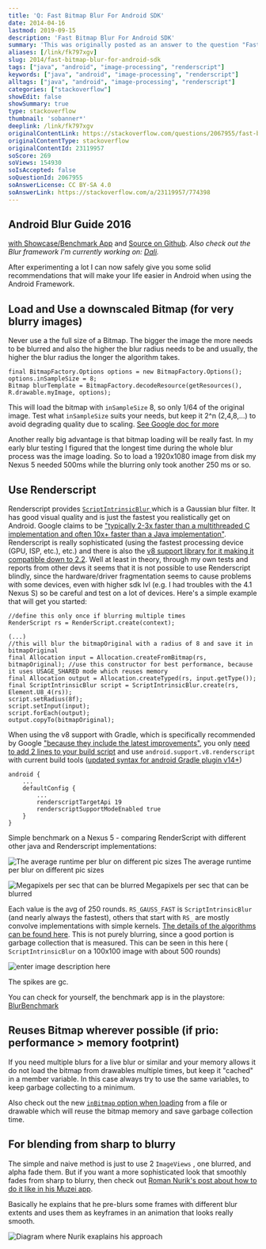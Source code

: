 ```yaml
---
title: 'Q: Fast Bitmap Blur For Android SDK'
date: 2014-04-16
lastmod: 2019-09-15
description: 'Fast Bitmap Blur For Android SDK'
summary: 'This was originally posted as an answer to the question "Fast Bitmap Blur For Android SDK" on stackoverflow.com.'
aliases: [/link/fk797xgv]
slug: 2014/fast-bitmap-blur-for-android-sdk
tags: ["java", "android", "image-processing", "renderscript"]
keywords: ["java", "android", "image-processing", "renderscript"]
alltags: ["java", "android", "image-processing", "renderscript"]
categories: ["stackoverflow"]
showEdit: false
showSummary: true
type: stackoverflow
thumbnail: 'sobanner*'
deeplink: /link/fk797xgv
originalContentLink: https://stackoverflow.com/questions/2067955/fast-bitmap-blur-for-android-sdk
originalContentType: stackoverflow
originalContentId: 23119957
soScore: 269
soViews: 154930
soIsAccepted: false
soQuestionId: 2067955
soAnswerLicense: CC BY-SA 4.0
soAnswerLink: https://stackoverflow.com/a/23119957/774398
---
```

Android Blur Guide 2016
-----------------------

[with Showcase/Benchmark App](https://play.google.com/store/apps/details?id=at.favre.app.blurbenchmark) and [Source on Github](https://github.com/patrickfav/BlurTestAndroid). _Also check out the Blur framework I'm currently working on: [Dali](https://github.com/patrickfav/Dali)._

After experimenting a lot I can now safely give you some solid recommendations that will make your life easier in Android when using the Android Framework.

Load and Use a downscaled Bitmap (for very blurry images)
---------------------------------------------------------

Never use a the full size of a Bitmap. The bigger the image the more needs to be blurred and also the higher the blur radius needs to be and usually, the higher the blur radius the longer the algorithm takes.

```
final BitmapFactory.Options options = new BitmapFactory.Options();
options.inSampleSize = 8;
Bitmap blurTemplate = BitmapFactory.decodeResource(getResources(), R.drawable.myImage, options);

```

This will load the bitmap with  `inSampleSize`  8, so only 1/64 of the original image. Test what  `inSampleSize`  suits your needs, but keep it 2^n (2,4,8,...) to avoid degrading quality due to scaling. [See Google doc for more](http://developer.android.com/training/displaying-bitmaps/load-bitmap.html#load-bitmap)

Another really big advantage is that bitmap loading will be really fast. In my early blur testing I figured that the longest time during the whole blur process was the image loading. So to load a 1920x1080 image from disk my Nexus 5 needed 500ms while the blurring only took another 250 ms or so.

Use Renderscript
----------------

Renderscript provides [ `ScriptIntrinsicBlur` ](http://developer.android.com/reference/android/renderscript/ScriptIntrinsicBlur.html) which is a Gaussian blur filter. It has good visual quality and is just the fastest you realistically get on Android. Google claims to be ["typically 2-3x faster than a multithreaded C implementation and often 10x+ faster than a Java implementation"](http://android-developers.blogspot.co.at/2013/08/renderscript-intrinsics.html). Renderscript is really sophisticated (using the fastest processing device (GPU, ISP, etc.), etc.) and there is also the [v8 support library for it making it compatible down to 2.2](http://developer.android.com/guide/topics/renderscript/compute.html#access-rs-apis). Well at least in theory, through my own tests and reports from other devs it seems that it is not possible to use Renderscript blindly, since the hardware/driver fragmentation seems to cause problems with some devices, even with higher sdk lvl (e.g. I had troubles with the 4.1 Nexus S) so be careful and test on a lot of devices. Here's a simple example that will get you started:

```
//define this only once if blurring multiple times
RenderScript rs = RenderScript.create(context);

(...)
//this will blur the bitmapOriginal with a radius of 8 and save it in bitmapOriginal
final Allocation input = Allocation.createFromBitmap(rs, bitmapOriginal); //use this constructor for best performance, because it uses USAGE_SHARED mode which reuses memory
final Allocation output = Allocation.createTyped(rs, input.getType());
final ScriptIntrinsicBlur script = ScriptIntrinsicBlur.create(rs, Element.U8_4(rs));
script.setRadius(8f);
script.setInput(input);
script.forEach(output);
output.copyTo(bitmapOriginal);

```

When using the v8 support with Gradle, which is specifically recommended by Google ["because they include the latest improvements"](http://developer.android.com/guide/topics/renderscript/compute.html#access-rs-apis), you only [need to add 2 lines to your build script](http://android-developers.blogspot.co.at/2013/09/renderscript-in-android-support-library.html) and use  `android.support.v8.renderscript`  with current build tools ([updated syntax for android Gradle plugin v14+](http://tools.android.com/tech-docs/new-build-system))

```
android {
    ...
    defaultConfig {
        ...
        renderscriptTargetApi 19
        renderscriptSupportModeEnabled true
    }
}

```

Simple benchmark on a Nexus 5 - comparing RenderScript with different other java and Renderscript implementations:

![The average runtime per blur on different pic sizes](so_b2e0b30479865cfe2a857591.png) The average runtime per blur on different pic sizes

![Megapixels per sec that can be blurred](so_705a00afc6d47ab214018be9.png) Megapixels per sec that can be blurred

Each value is the avg of 250 rounds.  `RS_GAUSS_FAST`  is  `ScriptIntrinsicBlur`  (and nearly always the fastest), others that start with  `RS_`  are mostly convolve implementations with simple kernels. [The details of the algorithms can be found here](https://github.com/patrickfav/BlurTestAndroid). This is not purely blurring, since a good portion is garbage collection that is measured. This can be seen in this here ( `ScriptIntrinsicBlur`  on a 100x100 image with about 500 rounds)

![enter image description here](so_51d0c52ac6f3eb3daa4fab9b.png)

The spikes are gc.

You can check for yourself, the benchmark app is in the playstore: [BlurBenchmark](https://play.google.com/store/apps/details?id=at.favre.app.blurbenchmark)

Reuses Bitmap wherever possible (if prio: performance > memory footprint)
-------------------------------------------------------------------------

If you need multiple blurs for a live blur or similar and your memory allows it do not load the bitmap from drawables multiple times, but keep it "cached" in a member variable. In this case always try to use the same variables, to keep garbage collecting to a minimum.

Also check out the new [ `inBitmap`  option when loading](http://developer.android.com/training/displaying-bitmaps/manage-memory.html#inBitmap) from a file or drawable which will reuse the bitmap memory and save garbage collection time.

For blending from sharp to blurry
---------------------------------

The simple and naive method is just to use 2  `ImageViews` , one blurred, and alpha fade them. But if you want a more sophisticated look that smoothly fades from sharp to blurry, then check out [Roman Nurik's post about how to do it like in his Muzei app](https://plus.google.com/+RomanNurik/posts/2sTQ1X2Cb2Z).

Basically he explains that he pre-blurs some frames with different blur extents and uses them as keyframes in an animation that looks really smooth.

![Diagram where Nurik exaplains his approach](so_9eae5ef2fbbbd2a69ca29d6d.png)